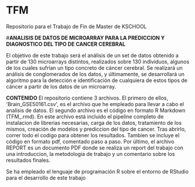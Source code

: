 # TFM
Repositorio para el Trabajo de Fin de Master de KSCHOOL

#__ANALISIS DE DATOS DE MICROARRAY PARA LA PREDICCION Y DIAGNOSTICO DEL TIPO DE CANCER CEREBRAL__

El objetivo de este trabajo será el análisis de un set de datos obtenido a partir de 130 microarrays distintos, realizados sobre 130 individuos, algunos de los cuales sufrían un tipo concreto de cáncer cerebral. Se realizará un análisis de conglomerados de los datos, y últimamente, se desarrollará un algoritmo para la detección e identificación de cualquiera de estos tipos de cáncer a partir de los datos de un microarray.

__CONTENIDO__
El repositorio contiene 3 archivos. El primero de ellos, 'Brain_GSE50161.csv', es el archivo que he empleado para llevar a cabo el analisis de datos.
El segundo archivo es el código en formato R Markdown (TFM_.rmd). En este archivo está incluido el pipeline completo de instalacion de librerias necesarias, carga de los datos, tratamiento de los mismos, creación de modelos y prediccion del tipo de cancer. Tras abrirlo, correr todo el codigo para obtener los resultados. Tambien se incluye el código en formato pdf, comentado paso a paso. Por último, el archivo REPORT es un documento PDF donde se realiza un report del trabajo con una introduccion, la metodologia de trabajo y un comentario sobre los resultados finales.

Se ha empleado el lenguaje de programación R sobre el entorno de RStudio para el desarrollo de este trabajo
